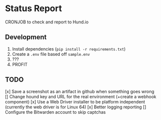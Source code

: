 # Status Report

CRONJOB to check and report to Hund.io 

## Development

1. Install dependencies (`pip install -r requirements.txt`)
1. Create a `.env` file based off `sample.env`
1. ???
1. PROFIT

## TODO
[x] Save a screenshot as an artifact in github when something goes wrong
[] Change hound key and URL for the real environment (+create a webhook component)
[x] Use a Web Driver installer to be platform independent (currently the web driver is for Linux 64)
[x] Better logging reporting
[] Configure the Bitwarden account to skip captchas